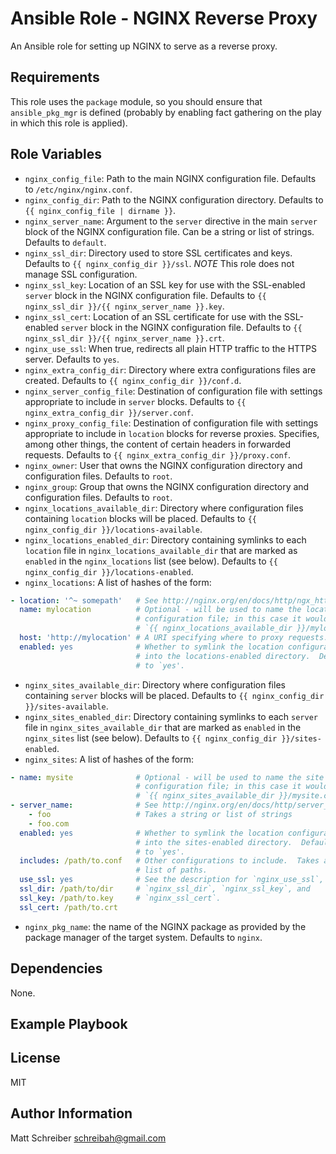 # Ansible Role - NGINX Reverse Proxy

An Ansible role for setting up NGINX to serve as a reverse proxy.

## Requirements

This role uses the `package` module, so you should ensure that
`ansible_pkg_mgr` is defined (probably by enabling fact gathering on the play
in which this role is applied).

## Role Variables

- `nginx_config_file`:  Path to the main NGINX configuration file.  Defaults to
  `/etc/nginx/nginx.conf`.
- `nginx_config_dir`: Path to the NGINX configuration directory.  Defaults to
  `{{ nginx_config_file | dirname }}`.
- `nginx_server_name`:  Argument to the `server` directive in the main `server`
  block of the NGINX configuration file.  Can be a string or list of strings.
  Defaults to `default`.
- `nginx_ssl_dir`:  Directory used to store SSL certificates and keys.
  Defaults to `{{ nginx_config_dir }}/ssl`.  *NOTE* This role does not manage
  SSL configuration.
- `nginx_ssl_key`:  Location of an SSL key for use with the SSL-enabled
  `server` block in the NGINX configuration file.  Defaults to
  `{{ nginx_ssl_dir }}/{{ nginx_server_name }}.key`.
- `nginx_ssl_cert`:  Location of an SSL certificate for use with the
  SSL-enabled `server` block in the NGINX configuration file.  Defaults to
  `{{ nginx_ssl_dir }}/{{ nginx_server_name }}.crt`.
- `nginx_use_ssl`:  When true, redirects all plain HTTP traffic to the HTTPS
  server.  Defaults to `yes`.
- `nginx_extra_config_dir`:  Directory where extra configurations files are
  created.  Defaults to `{{ nginx_config_dir }}/conf.d`.
- `nginx_server_config_file`:  Destination of configuration file with settings
  appropriate to include in `server` blocks. Defaults to
  `{{ nginx_extra_config_dir }}/server.conf`.
- `nginx_proxy_config_file`:  Destination of configuration file with settings
  appropriate to include in `location` blocks for reverse proxies.  Specifies,
  among other things, the content of certain headers in forwarded requests.
  Defaults to `{{ nginx_extra_config_dir }}/proxy.conf`.
- `nginx_owner`:  User that owns the NGINX configuration directory and
  configuration files.  Defaults to `root`.
- `nginx_group`:  Group that owns the NGINX configuration directory and
  configuration files.  Defaults to `root`.
- `nginx_locations_available_dir`:  Directory where configuration files
  containing `location` blocks will be placed.  Defaults to
  `{{ nginx_config_dir }}/locations-available`.
- `nginx_locations_enabled_dir`:  Directory containing symlinks to each
  `location` file in `nginx_locations_available_dir` that are marked as
  `enabled` in the `nginx_locations` list (see below).  Defaults to
  `{{ nginx_config_dir }}/locations-enabled`.
- `nginx_locations`:  A list of hashes of the form:

```yaml
- location: '^~ somepath'   # See http://nginx.org/en/docs/http/ngx_http_core_module.html#location
  name: mylocation          # Optional - will be used to name the location
                            # configuration file; in this case it would be
                            # `{{ nginx_locations_available_dir }}/mylocation.conf'
  host: 'http://mylocation' # A URI specifying where to proxy requests.
  enabled: yes              # Whether to symlink the location configuration
                            # into the locations-enabled directory.  Defaults
                            # to `yes'.
```

- `nginx_sites_available_dir`:  Directory where configuration files
  containing `server` blocks will be placed.  Defaults to
  `{{ nginx_config_dir }}/sites-available`.
- `nginx_sites_enabled_dir`:  Directory containing symlinks to each `server`
  file in `nginx_sites_available_dir` that are marked as `enabled` in the
  `nginx_sites` list (see below).  Defaults to `{{ nginx_config_dir }}/sites-enabled`.
- `nginx_sites`:  A list of hashes of the form:

```yaml
- name: mysite              # Optional - will be used to name the site
                            # configuration file; in this case it would be
                            # `{{ nginx_sites_available_dir }}/mysite.conf'
- server_name:              # See http://nginx.org/en/docs/http/server_names.html
    - foo                   # Takes a string or list of strings
    - foo.com
  enabled: yes              # Whether to symlink the location configuration
                            # into the sites-enabled directory.  Defaults
                            # to `yes'.
  includes: /path/to.conf   # Other configurations to include.  Takes a path or
                            # list of paths.
  use_ssl: yes              # See the description for `nginx_use_ssl`,
  ssl_dir: /path/to/dir     # `nginx_ssl_dir`, `nginx_ssl_key`, and
  ssl_key: /path/to.key     # `nginx_ssl_cert`.
  ssl_cert: /path/to.crt
```

- `nginx_pkg_name`: the name of the NGINX package as provided by the package
  manager of the target system.  Defaults to `nginx`.

## Dependencies

None.

## Example Playbook

## License

MIT

## Author Information

Matt Schreiber <schreibah@gmail.com>
